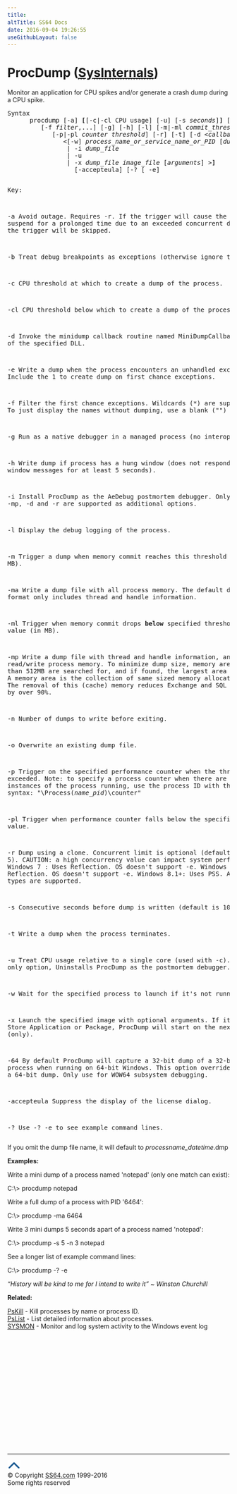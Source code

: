 ```yaml
---
title:
altTitle: SS64 Docs
date: 2016-09-04 19:26:55
useGithubLayout: false
---
```

<!-- #BeginLibraryItem "/Library/head_nt.lbi" --><!-- #EndLibraryItem --><h1>ProcDump (<abbr title="Download ProcDump"><a href="http://technet.microsoft.com/en-gb/sysinternals/dd996900.aspx">SysInternals</a></abbr>)</h1>
<p>Monitor an application for CPU spikes and/or generate a crash dump during a CPU spike.</p>
<pre>Syntax
      procdump [-a] <b>[</b>[-c|-cl CPU usage] [-u] [-s <i>seconds</i>]<b>]</b> [-n <i>exceeds</i>] <b>[</b>-e [1 [-b]]
         [-f <i>filter</i>,...] [-g] [-h] [-l] [-m|-ml <i>commit_threshold_MB</i>] [-ma | -mp] [-o]
            [-p|-pl <i>counter threshold</i>] [-r] [-t] [-d &lt;<i>callback DLL</i>&gt;] [-64] 
               &lt;[-w] <i>process_name_or_service_name_or_PID</i> [<i>dump_file</i>]
                | -i <i>dump_file</i>
                | -u
                | -x <i>dump_file</i> <i>image_file </i>[<i>arguments</i>] &gt;<b>]</b>
                  [-accepteula] [-? [ -e]

Key:

   -a   Avoid outage. Requires -r. If the trigger will cause the target to suspend for a 
        prolonged time due to an exceeded concurrent dump limit, the trigger will be skipped.

   -b   Treat debug breakpoints as exceptions (otherwise ignore them).

   -c   CPU threshold at which to create a dump of the process.

   -cl  CPU threshold below which to create a dump of the process.

   -d   Invoke the minidump callback routine named MiniDumpCallbackRoutine of the specified DLL.

   -e   Write a dump when the process encounters an unhandled exception. Include the 1 to
        create dump on first chance exceptions.

   -f   Filter the first chance exceptions. Wildcards (*) are supported. To just display the
        names without dumping, use a blank ("") filter.

   -g   Run as a native debugger in a managed process (no interop).

   -h   Write dump if process has a hung window (does not respond to window messages for at least 5 seconds).

   -i   Install ProcDump as the AeDebug postmortem debugger.
        Only -ma, -mp, -d and -r are supported as additional options.

   -l   Display the debug logging of the process.

   -m   Trigger a dump when memory commit reaches this threshold value (in MB).

   -ma  Write a dump file with all process memory. The default dump format only includes thread
        and handle information.

   -ml  Trigger when memory commit drops <b>below</b> specified threshold value (in MB).

   -mp  Write a dump file with thread and handle information, and all read/write process memory.
        To minimize dump size, memory areas larger than 512MB are searched for, and if found,
        the largest area is excluded. A memory area is the collection of same sized memory allocation
        areas. The removal of this (cache) memory reduces Exchange and SQL Server dumps by over 90%.

   -n   Number of dumps to write before exiting.

   -o   Overwrite an existing dump file.

   -p   Trigger on the specified performance counter when the threshold is exceeded.
        Note: to specify a process counter when there are multiple instances of the process running,
        use the process ID with the following syntax: "\Process(<i>name_pid</i>)\counter"

   -pl  Trigger when performance counter falls below the specified value.

   -r   Dump using a clone. Concurrent limit is optional (default 1, max 5).
        CAUTION: a high concurrency value can impact system performance.
          Windows 7   : Uses Reflection. OS doesn't support -e.
          Windows 8.0 : Uses Reflection. OS doesn't support -e.
          Windows 8.1+: Uses PSS. All trigger types are supported.

   -s   Consecutive seconds before dump is written (default is 10).

   -t   Write a dump when the process terminates.

   -u   Treat CPU usage relative to a single core (used with -c).
        As the only option, Uninstalls ProcDump as the postmortem debugger.

   -w   Wait for the specified process to launch if it's not running.

   -x   Launch the specified image with optional arguments.
        If it is a Store Application or Package, ProcDump will start on the next activation (only).

   -64  By default ProcDump will capture a 32-bit dump of a 32-bit process when running on 64-bit Windows.
        This option overrides to create a 64-bit dump. Only use for WOW64 subsystem debugging.

   -accepteula Suppress the display of the license dialog.

   -?   Use -? -e to see example command lines.</pre>
<p>If you omit the dump file name, it will default to <span class="code"><i>processname_datetime</i>.dmp</span></p>
<p><b>Examples:</b><br>
</p>
<p>Write a mini dump of a process named 'notepad' (only one match can exist):     </p>
<p class="code">C:\&gt; procdump notepad </p>
<p>Write a full dump of a process with PID '6464':</p>
<p class="code">C:\&gt; procdump -ma 6464</p>
<p>Write 3 mini dumps 5 seconds apart of a process named 'notepad':     </p>
<p class="code">C:\&gt; procdump -s 5 -n 3 notepad</p>
<p>See a longer list of example command lines:</p>
<p class="code"> C:\&gt; procdump -? -e</p>
<p class="quote"><i>“History will be kind to me for I intend to write it” ~ Winston Churchill</i></p>
<p><b>Related:</b></p>
<p> <a href="pskill.html">PsKill</a> - Kill processes by name or process ID.<br>
<a href="pslist.html">PsList</a> - List detailed information about processes.<br>
<a href="sysmon.html">SYSMON</a> - Monitor and log system activity to the Windows event log</p><!-- #BeginLibraryItem "/Library/foot_nt.lbi" --><p><script async="" src="//pagead2.googlesyndication.com/pagead/js/adsbygoogle.js"></script>
<!-- windows300 -->
<ins class="adsbygoogle" style="display:inline-block;width:300px;height:250px" data-ad-client="ca-pub-6140977852749469" data-ad-slot="7649547908"></ins>
<script>
(adsbygoogle = window.adsbygoogle || []).push({});
</script></p>
<hr>
<div id="bl" class="footer"><a href="#"><img src="../images/top.png" width="30" height="22" alt="Back to the Top"></a></div>
<div id="br" class="footer, tagline">© Copyright <a href="http://ss64.com/">SS64.com</a> 1999-2016<br>
Some rights reserved</div><!-- #EndLibraryItem -->

